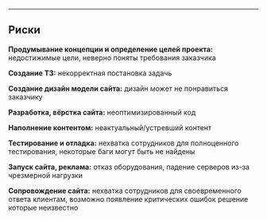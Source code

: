 -------
Риски
-------
**Продумывание концепции и определение целей проекта:** недостижимые цели, неверно поняты требования заказчика

**Создание ТЗ:** некорректная постановка задачь

**Создание дизайн модели сайта:** дизайн может не понравиться заказчику

**Разработка, вёрстка сайта:** неоптимизированный код

**Наполнение контентом:** неактуальный/устревший контент

**Тестирование и отладка:** нехватка сотрудников для полноценного тестирования, некоторые баги могут быть не найдены

**Запуск сайта, реклама:** отказ оборудования, падение серверов из-за чрезмерной нагрузки

**Сопровождение сайта:** нехватка сотрудников для своевременного ответа клиентам, возможно появление критических ошибок решение которые неизвестно
